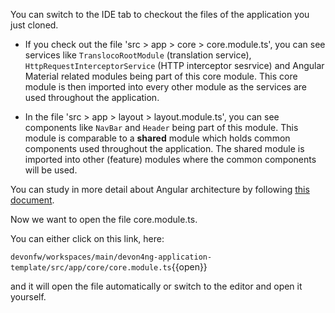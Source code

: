 

You can switch to the IDE tab to checkout the files of the application you just cloned.

* If you check out the file &#39;src &gt; app &gt; core &gt; core.module.ts&#39;, you can see services like `TranslocoRootModule` (translation service), `HttpRequestInterceptorService` (HTTP interceptor sesrvice) and Angular Material related modules being part of this core module. This core module is then imported into every other module as the services are used throughout the application.

* In the file &#39;src &gt; app &gt; layout &gt; layout.module.ts&#39;, you can see components like `NavBar` and `Header` being part of this module. This module is comparable to a **shared** module which holds common components used throughout the application. The shared module is imported into other (feature) modules where the common components will be used.

You can study in more detail about Angular architecture by following [this document](https://devonfw.com/website/pages/docs/master-devon4ng.asciidoc_architecture.html#meta-architecture.asciidoc_devonfw-reference-client-architecture).




Now we want to open the file core.module.ts. 

You can either click on this link, here: 

`devonfw/workspaces/main/devon4ng-application-template/src/app/core/core.module.ts`{{open}}

and it will open the file automatically or switch to the editor and open it yourself. 